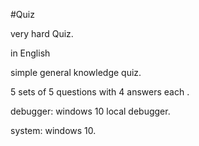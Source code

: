 #Quiz

very hard Quiz.

in English

simple general knowledge quiz.

5 sets of 5 questions with 4 answers each .

debugger: windows 10 local debugger.

system: windows 10.
